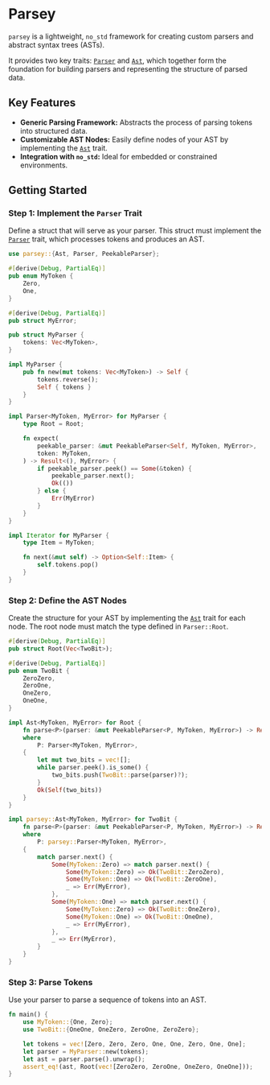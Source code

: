 # Parsey

`parsey` is a lightweight, `no_std` framework for creating custom parsers and abstract syntax trees (ASTs).

It provides two key traits: [`Parser`] and [`Ast`], which together form the foundation
for building parsers and representing the structure of parsed data.

## Key Features

- **Generic Parsing Framework:** Abstracts the process of parsing tokens into structured data.
- **Customizable AST Nodes:** Easily define nodes of your AST by implementing the [`Ast`] trait.
- **Integration with `no_std`:** Ideal for embedded or constrained environments.

## Getting Started

### Step 1: Implement the `Parser` Trait

Define a struct that will serve as your parser. This struct must implement the [`Parser`] trait,
which processes tokens and produces an AST.

```rust
use parsey::{Ast, Parser, PeekableParser};

#[derive(Debug, PartialEq)]
pub enum MyToken {
    Zero,
    One,
}

#[derive(Debug, PartialEq)]
pub struct MyError;

pub struct MyParser {
    tokens: Vec<MyToken>,
}

impl MyParser {
    pub fn new(mut tokens: Vec<MyToken>) -> Self {
        tokens.reverse();
        Self { tokens }
    }
}

impl Parser<MyToken, MyError> for MyParser {
    type Root = Root;

    fn expect(
        peekable_parser: &mut PeekableParser<Self, MyToken, MyError>,
        token: MyToken,
    ) -> Result<(), MyError> {
        if peekable_parser.peek() == Some(&token) {
            peekable_parser.next();
            Ok(())
        } else {
            Err(MyError)
        }
    }
}

impl Iterator for MyParser {
    type Item = MyToken;

    fn next(&mut self) -> Option<Self::Item> {
        self.tokens.pop()
    }
}
```

### Step 2: Define the AST Nodes

Create the structure for your AST by implementing the [`Ast`] trait for each node.
The root node must match the type defined in `Parser::Root`.

```rust
#[derive(Debug, PartialEq)]
pub struct Root(Vec<TwoBit>);

#[derive(Debug, PartialEq)]
pub enum TwoBit {
    ZeroZero,
    ZeroOne,
    OneZero,
    OneOne,
}

impl Ast<MyToken, MyError> for Root {
    fn parse<P>(parser: &mut PeekableParser<P, MyToken, MyError>) -> Result<Self, MyError>
    where
        P: Parser<MyToken, MyError>,
    {
        let mut two_bits = vec![];
        while parser.peek().is_some() {
            two_bits.push(TwoBit::parse(parser)?);
        }
        Ok(Self(two_bits))
    }
}

impl parsey::Ast<MyToken, MyError> for TwoBit {
    fn parse<P>(parser: &mut PeekableParser<P, MyToken, MyError>) -> Result<Self, MyError>
    where
        P: parsey::Parser<MyToken, MyError>,
    {
        match parser.next() {
            Some(MyToken::Zero) => match parser.next() {
                Some(MyToken::Zero) => Ok(TwoBit::ZeroZero),
                Some(MyToken::One) => Ok(TwoBit::ZeroOne),
                _ => Err(MyError),
            },
            Some(MyToken::One) => match parser.next() {
                Some(MyToken::Zero) => Ok(TwoBit::OneZero),
                Some(MyToken::One) => Ok(TwoBit::OneOne),
                _ => Err(MyError),
            },
            _ => Err(MyError),
        }
    }
}
```

### Step 3: Parse Tokens

Use your parser to parse a sequence of tokens into an AST.

```rust
fn main() {
    use MyToken::{One, Zero};
    use TwoBit::{OneOne, OneZero, ZeroOne, ZeroZero};

    let tokens = vec![Zero, Zero, Zero, One, One, Zero, One, One];
    let parser = MyParser::new(tokens);
    let ast = parser.parse().unwrap();
    assert_eq!(ast, Root(vec![ZeroZero, ZeroOne, OneZero, OneOne]));
}
```

[`Parser`]: https://docs.rs/parsey/latest/parsey/trait.Parser.html
[`Ast`]: https://docs.rs/parsey/latest/parsey/trait.Ast.html
